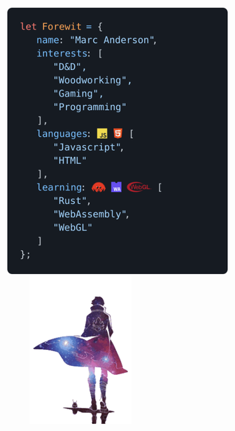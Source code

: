 <a href="#"><img src="rendered.svg"></a>&nbsp;&nbsp;&nbsp;&nbsp;&nbsp;&nbsp;&nbsp;&nbsp;&nbsp;&nbsp;&nbsp;&nbsp;&nbsp;<a href="#"><img height="338" src="gm-unscreen.gif"/></a>